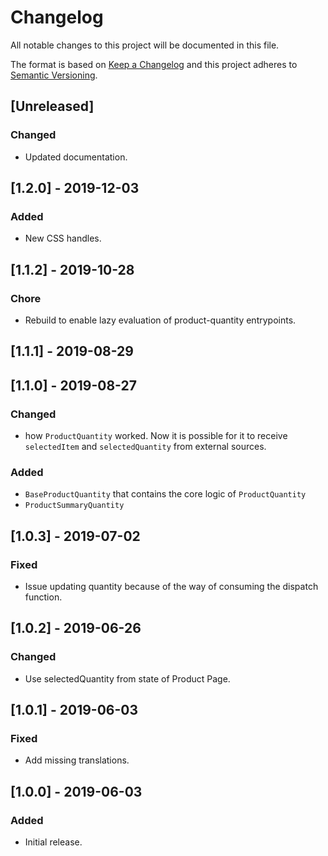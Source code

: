 # Changelog

All notable changes to this project will be documented in this file.

The format is based on [Keep a Changelog](http://keepachangelog.com/en/1.0.0/)
and this project adheres to [Semantic Versioning](http://semver.org/spec/v2.0.0.html).

## [Unreleased]

### Changed
- Updated documentation.

## [1.2.0] - 2019-12-03
### Added
- New CSS handles.

## [1.1.2] - 2019-10-28
### Chore
- Rebuild to enable lazy evaluation of product-quantity entrypoints.

## [1.1.1] - 2019-08-29

## [1.1.0] - 2019-08-27
### Changed
- how `ProductQuantity` worked. Now it is possible for it to receive `selectedItem` and `selectedQuantity` from external sources.

### Added
- `BaseProductQuantity` that contains the core logic of `ProductQuantity`
- `ProductSummaryQuantity`

## [1.0.3] - 2019-07-02
### Fixed
- Issue updating quantity because of the way of consuming the dispatch function.

## [1.0.2] - 2019-06-26

### Changed

- Use selectedQuantity from state of Product Page.

## [1.0.1] - 2019-06-03

### Fixed

- Add missing translations.

## [1.0.0] - 2019-06-03

### Added

- Initial release.
